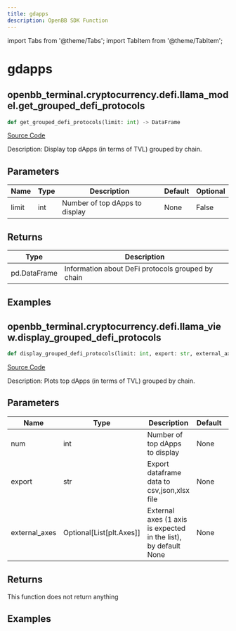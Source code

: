 ```yaml
---
title: gdapps
description: OpenBB SDK Function
---
```


import Tabs from '@theme/Tabs';
import TabItem from '@theme/TabItem';

# gdapps

<Tabs>
<TabItem value="model" label="Model" default>

## openbb_terminal.cryptocurrency.defi.llama_model.get_grouped_defi_protocols

```python title='openbb_terminal/cryptocurrency/defi/llama_model.py'
def get_grouped_defi_protocols(limit: int) -> DataFrame
```
[Source Code](https://github.com/OpenBB-finance/OpenBBTerminal/tree/main/openbb_terminal/cryptocurrency/defi/llama_model.py#L149)

Description: Display top dApps (in terms of TVL) grouped by chain.

## Parameters

| Name | Type | Description | Default | Optional |
| ---- | ---- | ----------- | ------- | -------- |
| limit | int | Number of top dApps to display | None | False |

## Returns

| Type | Description |
| ---- | ----------- |
| pd.DataFrame | Information about DeFi protocols grouped by chain |

## Examples



</TabItem>
<TabItem value="view" label="View">

## openbb_terminal.cryptocurrency.defi.llama_view.display_grouped_defi_protocols

```python title='openbb_terminal/cryptocurrency/defi/llama_view.py'
def display_grouped_defi_protocols(limit: int, export: str, external_axes: Optional[List[matplotlib.axes._axes.Axes]]) -> None
```
[Source Code](https://github.com/OpenBB-finance/OpenBBTerminal/tree/main/openbb_terminal/cryptocurrency/defi/llama_view.py#L28)

Description: Plots top dApps (in terms of TVL) grouped by chain.

## Parameters

| Name | Type | Description | Default | Optional |
| ---- | ---- | ----------- | ------- | -------- |
| num | int | Number of top dApps to display | None | False |
| export | str | Export dataframe data to csv,json,xlsx file | None | False |
| external_axes | Optional[List[plt.Axes]] | External axes (1 axis is expected in the list), by default None | None | True |

## Returns

This function does not return anything

## Examples



</TabItem>
</Tabs>